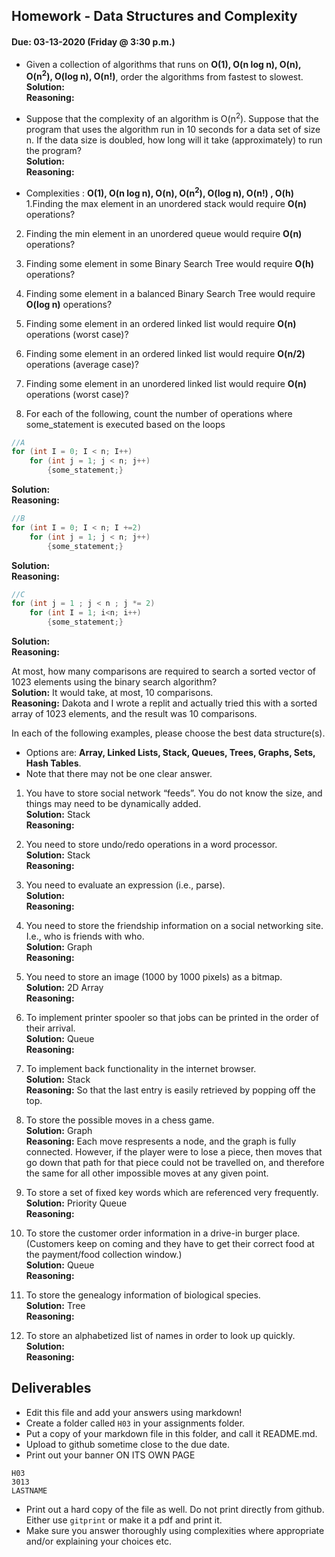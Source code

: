 ## Homework - Data Structures and Complexity
#### Due: 03-13-2020 (Friday @ 3:30 p.m.)

- Given a collection of algorithms that runs on **O(1), O(n log n), O(n), O(n<sup>2</sup>), O(log n), O(n!)**, order the algorithms from fastest to slowest.<br>
**Solution:**<br>
**Reasoning:**<br>

- Suppose that the complexity of an algorithm is O(n<sup>2</sup>). Suppose that the program that uses the algorithm run in 10 seconds for a data set of size n. If the data size is doubled, how long will it take (approximately) to run the program?<br>
**Solution:**<br>
**Reasoning:**<br>



- Complexities : **O(1), O(n log n), O(n), O(n<sup>2</sup>), O(log n), O(n!) , O(h)**
1.Finding the max element in an unordered stack would require **O(n)** operations?
2. Finding the min element in an unordered queue would require **O(n)** operations?
3. Finding some element in some Binary Search Tree would require **O(h)** operations?
4. Finding some element in a balanced Binary Search Tree would require **O(log n)** operations?
5. Finding some element in an ordered linked list would require **O(n)** operations (worst case)?
6. Finding some element in an ordered linked list would require **O(n/2)** operations (average case)?
7. Finding some element in an unordered linked list would require **O(n)** operations (worst case)?


8. For each of the following, count the number of operations where some_statement is executed based on the loops

```cpp
//A
for (int I = 0; I < n; I++)
    for (int j = 1; j < n; j++)
        {some_statement;}
```
**Solution:**<br>
**Reasoning:**<br>


```cpp
//B
for (int I = 0; I < n; I +=2)
    for (int j = 1; j < n; j++)
        {some_statement;}
```
**Solution:**<br>
**Reasoning:**<br>


```cpp
//C
for (int j = 1 ; j < n ; j *= 2)
    for (int I = 1; i<n; i++)
        {some_statement;} 
```
**Solution:**<br>
**Reasoning:**<br>


At most, how many comparisons are required to search a sorted vector of 1023 elements using the binary
search algorithm?<br>
**Solution:** It would take, at most, 10 comparisons. <br>
**Reasoning:** Dakota and I wrote a replit and actually tried this with a sorted array of 1023 elements, and the result was 10 comparisons.<br>

In each of the following examples, please choose the best data structure(s).
- Options are: **Array, Linked Lists, Stack, Queues, Trees, Graphs, Sets, Hash Tables**. 
- Note that there may not be one clear answer.

1. You have to store social network “feeds”. You do not know the size, and things may need to be dynamically added.<br>
**Solution:** Stack<br>
**Reasoning:**<br>

2. You need to store undo/redo operations in a word processor.<br>
**Solution:** Stack<br>
**Reasoning:**<br>

3. You need to evaluate an expression (i.e., parse).<br>
**Solution:**<br>
**Reasoning:**<br>

4. You need to store the friendship information on a social networking site. I.e., who is friends with who.<br>
**Solution:** Graph<br>
**Reasoning:**<br>

5. You need to store an image (1000 by 1000 pixels) as a bitmap.<br>
**Solution:** 2D Array<br>
**Reasoning:**<br>

6. To implement printer spooler so that jobs can be printed in the order of their arrival.<br>
**Solution:** Queue<br>
**Reasoning:**<br>

7. To implement back functionality in the internet browser.<br>
**Solution:** Stack<br>
**Reasoning:** So that the last entry is easily retrieved by popping off the top.<br>

8. To store the possible moves in a chess game.<br>
**Solution:** Graph<br>
**Reasoning:** Each move respresents a node, and the graph is fully connected. However, if the player were to lose a piece, then moves that go down that path for that piece could not be travelled on, and therefore the same for all other impossible moves at any given point.<br>

9. To store a set of fixed key words which are referenced very frequently.<br>
**Solution:** Priority Queue<br>
**Reasoning:**<br>

10. To store the customer order information in a drive-in burger place. (Customers keep on coming and they have to get their correct food at the payment/food collection window.)<br>
**Solution:** Queue<br>
**Reasoning:**<br>

11. To store the genealogy information of biological species.<br>
**Solution:** Tree<br>
**Reasoning:**<br>

12. To store an alphabetized list of names in order to look up quickly.<br>
**Solution:**<br>
**Reasoning:**<br>



## Deliverables

- Edit this file and add your answers using markdown!
- Create a folder called `H03` in your assignments folder.
- Put a copy of your markdown file in this folder, and call it README.md.
- Upload to github sometime close to the due date.
- Print out your banner ON ITS OWN PAGE

```
H03
3013
LASTNAME
```

- Print out a hard copy of the file as well. Do not print directly from github. Either use `gitprint` or make it a pdf and print it.
- Make sure you answer thoroughly using complexities where appropriate and/or explaining your choices etc.
